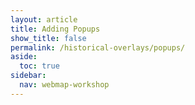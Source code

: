 ```yaml
---
layout: article
title: Adding Popups
show_title: false
permalink: /historical-overlays/popups/
aside:
  toc: true
sidebar:
  nav: webmap-workshop
---
```

